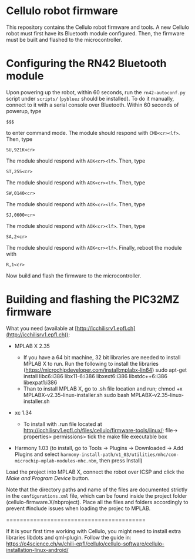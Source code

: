 Cellulo robot firmware
======================

This repository contains the Cellulo robot firmware and tools. A new Cellulo robot must first have its Bluetooth module configured. Then, the firmware must be built and flashed to the microcontroller.

Configuring the RN42 Bluetooth module
=====================================

Upon powering up the robot, within 60 seconds, run the `rn42-autoconf.py` script under `scripts/` (`pybluez` should be installed). To do it manually, connect to it with a serial console over Bluetooth. Within 60 seconds of powerup, type

```
$$$
```

to enter command mode. The module should respond with `CMD<cr><lf>`. Then, type

```
SU,921K<cr>
```

The module should respond with `AOK<cr><lf>`. Then, type

```
ST,255<cr>
```

The module should respond with `AOK<cr><lf>`. Then, type

```
SW,0140<cr>
```

The module should respond with `AOK<cr><lf>`. Then, type

```
SJ,0600<cr>

```
The module should respond with `AOK<cr><lf>`. Then, type

```
SA,2<cr>
```

The module should respond with `AOK<cr><lf>`. Finally, reboot the module with

```
R,1<cr>
```

Now build and flash the firmware to the microcontroller.

Building and flashing the PIC32MZ firmware
==========================================
What you need (available at [http://icchilisrv1.epfl.ch](http://icchilisrv1.epfl.ch)):

  - MPLAB X 2.35
	- If you have a 64 bit machine, 32 bit libraries are needed to install MPLAB X to run. Run the following 		to install the libraries (https://microchipdeveloper.com/install:mplabx-lin64)
		sudo apt-get install libc6:i386 libx11-6:i386 libxext6:i386 libstdc++6:i386 libexpat1:i386
	- Than to install MPLAB X, go to .sh file location and run;
		chmod +x MPLABX-v2.35-linux-installer.sh
		sudo bash MPLABX-v2.35-linux-installer.sh
  - xc 1.34
	- To install with .run file located at http://icchilisrv1.epfl.ch/files/cellulo/firmware-tools/linux/;
	file→ properties> permissions> tick the make file executable box

  - Harmony 1.03 (to install, go to Tools -> Plugins -> Downloaded -> Add Plugins and select `harmony-install-path/v1_03/utilities/mhc/com-microchip-mplab-modules-mhc.nbm`, then press Install)

Load the project into MPLAB X, connect the robot over ICSP and click the *Make and Program Device* button.

Note that the directory paths and name of the files are documented strictly in the `configurations.xml` file, which can be found inside the project folder (cellulo-firmware.X/nbproject). Place all the files and folders accordingly to prevent #include issues when loading the projec to MPLAB.

 
=========================================

If it is your first time working with Cellulo, you might need to install extra libraries libdots and qml-plugin.
Follow the guide in: https://c4science.ch/w/chili-epfl/cellulo/cellulo-software/cellulo-installation-linux-android/



